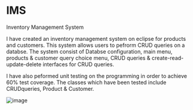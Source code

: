 # IMS
Inventory Management System

I have created an inventory management system on eclipse for products and customers. This system allows users to pefrorm CRUD queries on a databse.
The system consist of Databse configuration, main menu, products & customer query choice menu, CRUD queries & create-read-update-delete interfaces for CRUD queries. 

I have also peformed unit testing on the programming in order to achieve 60% test coverage.
The classes which have been tested include CRUDqueries, Product & Customer.

![image](https://user-images.githubusercontent.com/110388393/186409108-c0450a18-dbdc-41cd-a14b-a831d6e6d017.png)


